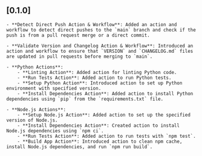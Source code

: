 ## [0.1.0]
    - **Detect Direct Push Action & Workflow**: Added an action and workflow to detect direct pushes to the `main` branch and check if the push is from a pull request merge or a direct commit.
  
    - **Validate Version and Changelog Action & Workflow**: Introduced an action and workflow to ensure that `VERSION` and `CHANGELOG.md` files are updated in pull requests before merging to `main`.

    - **Python Actions**:
        - **Linting Action**: Added action for linting Python code.
        - **Run Tests Action**: Added action to run Python tests.
        - **Setup Python Action**: Introduced action to set up Python environment with specified version.
        - **Install Dependencies Action**: Added action to install Python dependencies using `pip` from the `requirements.txt` file.

    - **Node.js Actions**:
        - **Setup Node.js Action**: Added action to set up the specified version of Node.js.
        - **Install Dependencies Action**: Created action to install Node.js dependencies using `npm ci`.
        - **Run Tests Action**: Added action to run tests with `npm test`.
        - **Build App Action**: Introduced action to clean npm cache, install Node.js dependencies, and run `npm run build`.